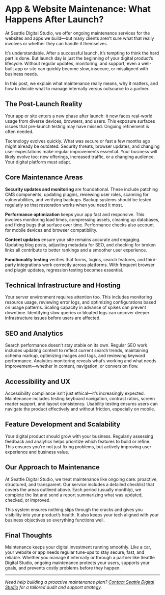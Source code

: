 # App & Website Maintenance: What Happens After Launch?

At Seattle Digital Studio, we offer ongoing maintenance services for the websites and apps we build—but many clients aren’t sure what that really involves or whether they can handle it themselves.

It’s understandable. After a successful launch, it’s tempting to think the hard part is done. But launch day is just the beginning of your digital product’s lifecycle. Without regular updates, monitoring, and support, even a well-built app or site can quickly become slow, insecure, or misaligned with business needs.

In this post, we explain what maintenance really means, why it matters, and how to decide what to manage internally versus outsource to a partner.

## The Post-Launch Reality

Your app or site enters a new phase after launch: it now faces real-world usage from diverse devices, browsers, and users. This exposure surfaces issues that pre-launch testing may have missed. Ongoing refinement is often needed.

Technology evolves quickly. What was secure or fast a few months ago might already be outdated. Security threats, browser updates, and changing user expectations make regular improvements essential. Your business will likely evolve too: new offerings, increased traffic, or a changing audience. Your digital platform must adapt.

## Core Maintenance Areas

**Security updates and monitoring** are foundational. These include patching CMS components, updating plugins, reviewing user roles, scanning for vulnerabilities, and verifying backups. Backup systems should be tested regularly so that restoration works when you need it most.

**Performance optimization** keeps your app fast and responsive. This involves monitoring load times, compressing assets, cleaning up databases, and fixing bugs that surface over time. Performance checks also account for mobile devices and browser compatibility.

**Content updates** ensure your site remains accurate and engaging. Updating blog posts, adjusting metadata for SEO, and checking for broken links all contribute to better rankings and a smoother user experience.

**Functionality testing** verifies that forms, logins, search features, and third-party integrations work correctly across platforms. With frequent browser and plugin updates, regression testing becomes essential.

## Technical Infrastructure and Hosting

Your server environment requires attention too. This includes monitoring resource usage, reviewing error logs, and optimizing configurations based on usage patterns. Scaling capacity in advance of spikes can prevent downtime. Identifying slow queries or bloated logs can uncover deeper infrastructure issues before users are affected.

## SEO and Analytics

Search performance doesn’t stay stable on its own. Regular SEO work includes updating content to reflect current search trends, maintaining schema markup, optimizing images and tags, and reviewing keyword performance. Analytics monitoring reveals what’s working and what needs improvement—whether in content, navigation, or conversion flow.

## Accessibility and UX

Accessibility compliance isn’t just ethical—it’s increasingly expected. Maintenance includes testing keyboard navigation, contrast ratios, screen reader support, and layout consistency. Usability testing ensures users can navigate the product effectively and without friction, especially on mobile.

## Feature Development and Scalability

Your digital product should grow with your business. Regularly assessing feedback and analytics helps prioritize which features to build or refine. This ensures you're not just fixing problems, but actively improving user experience and business value.

## Our Approach to Maintenance

At Seattle Digital Studio, we treat maintenance like ongoing care: proactive, structured, and transparent. Our service includes a detailed checklist that covers the areas outlined above. Each period (usually monthly), we complete the list and send a report summarizing what was updated, checked, or improved.

This system ensures nothing slips through the cracks and gives you visibility into your product’s health. It also keeps your tech aligned with your business objectives so everything functions well.

## Final Thoughts

Maintenance keeps your digital investment running smoothly. Like a car, your website or app needs regular tune-ups to stay secure, fast, and reliable. Whether you manage it internally or through a partner like Seattle Digital Studio, ongoing maintenance protects your users, supports your goals, and prevents costly problems before they happen.

<HR>

*Need help building a proactive maintenance plan? [Contact Seattle Digital Studio](/contact) for a tailored audit and support strategy.*
